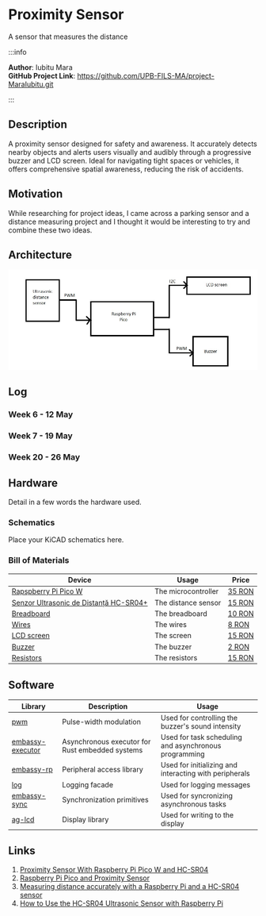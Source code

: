 # Proximity Sensor
A sensor that measures the distance

:::info 

**Author**: Iubitu Mara \
**GitHub Project Link**: https://github.com/UPB-FILS-MA/project-MaraIubitu.git

:::

## Description

A proximity sensor designed for safety and awareness. It accurately detects nearby objects and alerts users visually and audibly through a progressive buzzer and LCD screen. Ideal for navigating tight spaces or vehicles, it offers comprehensive spatial awareness, reducing the risk of accidents.

## Motivation

While researching for project ideas, I came across a parking sensor and a distance measuring project and I thought it would be interesting to try and combine these two ideas.

## Architecture 

![architecture](architectureMaraIubitu.jpg)

## Log

<!-- write every week your progress here -->

### Week 6 - 12 May

### Week 7 - 19 May

### Week 20 - 26 May

## Hardware

Detail in a few words the hardware used.

### Schematics

Place your KiCAD schematics here.

### Bill of Materials

<!-- Fill out this table with all the hardware components that you might need.

The format is 
```
| [Device](link://to/device) | This is used ... | [price](link://to/store) |

```

-->

| Device | Usage | Price |
|--------|--------|-------|
| [Rapspberry Pi Pico W](https://www.raspberrypi.com/documentation/microcontrollers/raspberry-pi-pico.html) | The microcontroller | [35 RON](https://www.optimusdigital.ro/en/raspberry-pi-boards/12394-raspberry-pi-pico-w.html) |
| [Senzor Ultrasonic de Distanță HC-SR04+](https://www.optimusdigital.ro/ro/senzori-senzori-ultrasonici/2328-senzor-ultrasonic-de-distana-hc-sr04-compatibil-33-v-i-5-v.html?search_query=hc-sr04&results=33) | The distance sensor | [15 RON](https://www.optimusdigital.ro/ro/senzori-senzori-ultrasonici/2328-senzor-ultrasonic-de-distana-hc-sr04-compatibil-33-v-i-5-v.html?search_query=hc-sr04&results=33) |
| [Breadboard](https://www.optimusdigital.ro/ro/prototipare-breadboard-uri/8-breadboard-830-points.html?search_query=breadboard&results=145) | The breadboard | [10 RON](https://www.optimusdigital.ro/ro/prototipare-breadboard-uri/8-breadboard-830-points.html?search_query=breadboard&results=145) |
| [Wires](https://www.optimusdigital.ro/ro/fire-fire-mufate/12-set-de-cabluri-pentru-breadboard.html?search_query=breadboard&results=145) | The wires | [8 RON](https://www.optimusdigital.ro/ro/fire-fire-mufate/12-set-de-cabluri-pentru-breadboard.html?search_query=breadboard&results=145) |
| [LCD screen](https://www.optimusdigital.ro/ro/optoelectronice-lcd-uri/62-lcd-1602-cu-interfata-i2c-si-backlight-galben-verde.html?search_query=LCD+1602+cu+Interfata+I2C+si+Backlight+Albastru&results=2) | The screen | [15 RON](https://www.optimusdigital.ro/ro/optoelectronice-lcd-uri/62-lcd-1602-cu-interfata-i2c-si-backlight-galben-verde.html?search_query=LCD+1602+cu+Interfata+I2C+si+Backlight+Albastru&results=2) |
| [Buzzer](https://www.optimusdigital.ro/ro/audio-buzzere/12247-buzzer-pasiv-de-33v-sau-3v.html?search_query=buzzer&results=62) | The buzzer | [2 RON](https://www.optimusdigital.ro/ro/audio-buzzere/12247-buzzer-pasiv-de-33v-sau-3v.html?search_query=buzzer&results=62) |
| [Resistors](https://www.optimusdigital.ro/ro/componente-electronice-rezistoare/33-rezistoare-set.html?search_query=rezistente&results=115) | The resistors | [15 RON](https://www.optimusdigital.ro/ro/componente-electronice-rezistoare/33-rezistoare-set.html?search_query=rezistente&results=115) |

## Software

| Library | Description | Usage |
|---------|-------------|-------|
|[pwm](https://docs.embassy.dev/embassy-nrf/git/nrf52840/pwm/index.html)|Pulse-width modulation |Used for controlling the buzzer's sound intensity |
|[embassy-executor](https://docs.embassy.dev/embassy-executor/git/std/index.html)|Asynchronous executor for Rust embedded systems| Used for task scheduling and asynchronous programming|
|[embassy-rp](https://docs.embassy.dev/embassy-rp/git/rp2040/index.html)| Peripheral access library |Used for initializing and interacting with peripherals |
|[log](https://docs.embassy.dev/embassy-usb-logger/git/default/index.html)|Logging facade |Used for logging messages |
| [embassy-sync](https://github.com/embassy-rs/embassy/tree/main/embassy-sync) | Synchronization primitives | Used for syncronizing asynchronous tasks |
| [ag-lcd](https://github.com/mjhouse/ag-lcd) | Display library | Used for writing to the display |

## Links

<!-- Add a few links that inspired you and that you think you will use for your project -->

1. [Proximity Sensor With Raspberry Pi Pico W and HC-SR04](https://www.bekirbilge.com/blog/2022/12/03/parking-sensor-with-raspberry-pi-pico-w-and-hc-sr04/)
2. [Raspberry Pi Pico and Proximity Sensor](https://www.instructables.com/Raspberry-Pi-Pico-and-Proximity-Sensor/)
3. [Measuring distance accurately with a Raspberry Pi and a HC-SR04 sensor](https://www.youtube.com/watch?v=5U1DCcJfwH4)
4. [How to Use the HC-SR04 Ultrasonic Sensor with Raspberry Pi](https://youtu.be/JvQKZXCYMUM?si=4Tzn40Ns30Ax0ocM)
